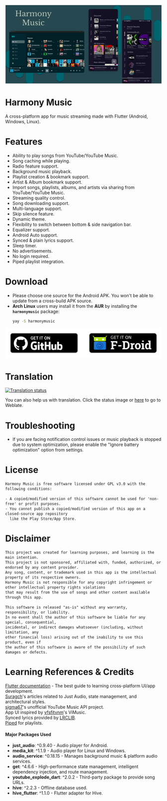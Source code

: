 <img src="https://github.com/anandnet/Harmony-Music/blob/main/cover.png" width="1200" >

# Harmony Music
A cross-platform app for music streaming made with Flutter (Android, Windows, Linux).

# Features
* Ability to play songs from YouTube/YouTube Music.
* Song caching while playing.
* Radio feature support.
* Background music playback.
* Playlist creation & bookmark support.
* Artist & Album bookmark support.
* Import songs, playlists, albums, and artists via sharing from YouTube/YouTube Music.
* Streaming quality control.
* Song downloading support.
* Multi-language support.
* Skip silence feature.
* Dynamic theme.
* Flexibility to switch between bottom & side navigation bar.
* Equalizer support.
* Android Auto support.
* Synced & plain lyrics support.
* Sleep timer.
* No advertisements.
* No login required.
* Piped playlist integration.

# Download
* Please choose one source for the Android APK. You won't be able to update from a cross-build APK source.
* **Arch Linux** users may install it from the **AUR** by installing the **`harmonymusic`** package:
  ```sh
  yay -S harmonymusic
  ```
<a href="https://github.com/anandnet/Harmony-Music/releases/latest"><img src="https://github.com/anandnet/Harmony-Music/blob/main/don_github.png" width="250"></a> 
<a href="https://f-droid.org/packages/com.anandnet.harmonymusic"><img src="https://github.com/anandnet/Harmony-Music/blob/main/down_fdroid.png" width="250"></a>

# Translation
<a href="https://hosted.weblate.org/engage/harmony-music/">
<img src="https://hosted.weblate.org/widget/harmony-music/project-translations/multi-auto.svg" alt="Translation status" />
</a>

You can also help us with translation. Click the status image or <a href="https://hosted.weblate.org/projects/harmony-music/project-translations/">here</a> to go to Weblate.

# Troubleshooting
* If you are facing notification control issues or music playback is stopped due to system optimization, please enable the "Ignore battery optimization" option from settings.

# License
```
Harmony Music is free software licensed under GPL v3.0 with the following conditions:

- A copied/modified version of this software cannot be used for 'non-free' or profit purposes.
- You cannot publish a copied/modified version of this app on a closed-source app repository
  like the Play Store/App Store.
```

# Disclaimer
```
This project was created for learning purposes, and learning is the main intention.
This project is not sponsored, affiliated with, funded, authorized, or endorsed by any content provider.
Any song, content, or trademark used in this app is the intellectual property of its respective owners.
Harmony Music is not responsible for any copyright infringement or other intellectual property rights violations 
that may result from the use of songs and other content available through this app.

This software is released "as-is" without any warranty, responsibility, or liability.
In no event shall the author of this software be liable for any special, consequential,
incidental, or indirect damages whatsoever (including, without limitation, any 
other financial loss) arising out of the inability to use this product, even if
the author of this software is aware of the possibility of such damages or defects.
```

# Learning References & Credits
<a href="https://docs.flutter.dev/">Flutter documentation</a> - The best guide to learning cross-platform UI/app development.<br/>
<a href="https://suragch.medium.com/">Suragch</a>'s articles related to Just Audio, state management, and architectural styles.<br/>
<a href="https://github.com/sigma67">sigma67</a>'s unofficial YouTube Music API project.<br/>
App UI inspired by <a href="https://github.com/vfsfitvnm">vfsfitvnm</a>'s ViMusic.<br/>
Synced lyrics provided by <a href="https://lrclib.net">LRCLIB</a>.<br/>
<a href="https://piped.video">Piped</a> for playlists.

#### Major Packages Used
* **just_audio**: ^0.9.40 - Audio player for Android.
* **media_kit**: ^1.1.9 - Audio player for Linux and Windows.
* **audio_service**: ^0.18.15 - Manages background music & platform audio services.
* **get**: ^4.6.6 - High-performance state management, intelligent dependency injection, and route management.
* **youtube_explode_dart**: ^2.0.2 - Third-party package to provide song URLs.
* **hive**: ^2.2.3 - Offline database used.
* **hive_flutter**: ^1.1.0 - Flutter adapter for Hive.
